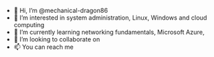 - 👋 Hi, I’m @mechanical-dragon86
- 👀 I’m interested in system administration, Linux, Windows and cloud computing
- 🌱 I’m currently learning networking fundamentals, Microsoft Azure, 
- 💞️ I’m looking to collaborate on 
- 📫 You can reach me 

<!---
mechanical-dragon86/mechanical-dragon86 is a ✨ special ✨ repository because its `README.md` (this file) appears on your GitHub profile.
You can click the Preview link to take a look at your changes.
--->
